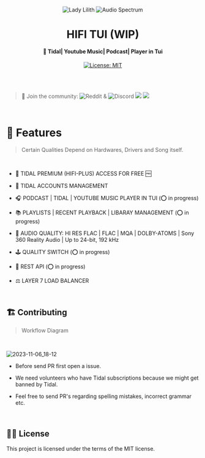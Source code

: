 
<div align="center">

  <img src="https://cdn.statically.io/gh/sachinsenal0x64/picx-images-hosting@master/Lady-Lilith_cropped.2pn2zuwn7zuo.webp" alt="Lady Lilith"  align="center">

  <img src="https://cdn.jsdelivr.net/gh/sachinsenal0x64/picx-images-hosting@master/audio-Spectrum-.2jn5ghwym6w0.gif" alt="Audio Spectrum" align="center">  

</div>

<h1 align="center"> HIFI TUI (WIP)</h1>

<h4 align="center"> 🎵 Tidal| Youtube Music| Podcast| Player in Tui</h4>

<div align="center">
        
  [![License: MIT](https://img.shields.io/badge/License-MIT-orange.svg)](https://opensource.org/licenses/MIT)  
 
  
</div>

<br><br>

> 🍻 Join the community: ![Reddit](https://www.reddit.com/r/hifitui) & ![Discord](https://discord.gg/EbfftZ5Dd4) [![](https://cdn.statically.io/gh/sachinsenal0x64/picx-images-hosting@master/reddit(1).4iicqsrtq6m8.webp)](https://www.reddit.com/r/hifitui) [![](https://cdn.statically.io/gh/sachinsenal0x64/picx-images-hosting@master/discord.72y8nlaw5mdc.webp)](https://discord.gg/EbfftZ5Dd4)
 
<br>

# 🚀 Features

> Certain Qualities Depend on Hardwares, Drivers and Song itself.
<br>

- 🍟 TIDAL PREMIUM (HIFI-PLUS) ACCESS FOR FREE 🆓  
  
- 👤 TIDAL ACCOUNTS MANAGEMENT 

- 🎧 PODCAST | TIDAL | YOUTUBE MUSIC PLAYER IN TUI       (⭕ in progress)

- 📚 PLAYLISTS | RECENT PLAYBACK | LIBARAY MANAGEMENT    (⭕ in progress)

- 📀 AUDIO QUALITY: HI RES FLAC | FLAC | MQA | DOLBY-ATOMS | Sony 360 Reality Audio | Up to 24-bit, 192 kHz

- 🕹 QUALITY SWITCH   (⭕ in progress)

- 📡 REST API (⭕ in progress)

- ⚖️ LAYER 7 LOAD BALANCER

<br>


## 🏗️ Contributing

> Workflow Diagram
<br>

![2023-11-06_18-12](https://cdn.statically.io/gh/sachinsenal0x64/picx-images-hosting@master/2023-11-08_23-58.220qxiet1zkw.png)


- Before send PR first open a issue.
  
- We need volunteers who have Tidal subscriptions because we might get banned by Tidal.

- Feel free to send PR's regarding spelling mistakes, incorrect grammar etc.
  

<br>

## 👩‍⚖️ License

This project is licensed under the terms of the MIT license.
